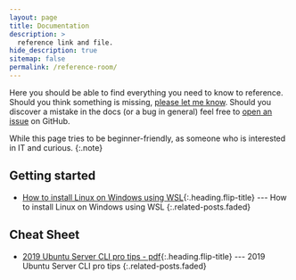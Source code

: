 ```yaml
---
layout: page
title: Documentation
description: >
  reference link and file.
hide_description: true
sitemap: false
permalink: /reference-room/
---
```


Here you should be able to find everything you need to know to reference.
Should you think something is missing, [please let me know](mailto:angelinurs@hotmail.com).
Should you discover a mistake in the docs (or a bug in general) feel free to [open an issue](https://github.com/hydecorp/hydejack/issues) on GitHub.

While this page tries to be beginner-friendly, as someone who is interested in IT and curious.
{:.note}


## Getting started
* [How to install Linux on Windows using WSL]{:.heading.flip-title} --- How to install Linux on Windows using WSL
{:.related-posts.faded}

## Cheat Sheet
* [2019 Ubuntu Server CLI pro tips - pdf]{:.heading.flip-title} --- 2019 Ubuntu Server CLI pro tips
{:.related-posts.faded}

<!-- [Hydejack Starter Kit]: https://angelinurs.github.io/download/Ubuntu.Server.CLI.pro.tips.1.pdf -->
[2019 Ubuntu Server CLI pro tips - pdf]: ../download/Ubuntu.Server.CLI.pro.tips.1.pdf
[How to install Linux on Windows using WSL]: ./wsl/wsl.md
